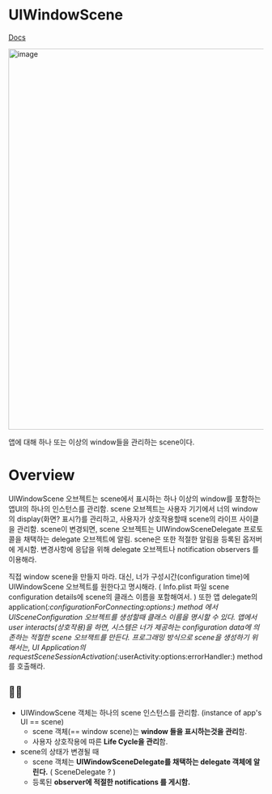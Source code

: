 # UIWindowScene

[Docs](https://developer.apple.com/documentation/uikit/uiwindowscene)

<img width="753" alt="image" src="https://github.com/jaehoon9186/study/assets/83233720/932ae920-8e5e-4190-b173-29c1ba09fb92">

앱에 대해 하나 또는 이상의 window들을 관리하는 scene이다. 

# Overview

 UIWindowScene 오브젝트는 scene에서 표시하는 하나 이상의 window를 포함하는 앱UI의 하나의 인스턴스를 관리함. scene 오브젝트는 사용자 기기에서 너의 window의 display(화면? 표시?)를 관리하고, 사용자가 상호작용할때 scene의 라이프 사이클을 관리함. scene이 변경되면, scene 오브젝트는 UIWindowSceneDelegate 프로토콜을 채택하는 delegate 오브젝트에 알림. scene은 또한 적절한 알림을 등록된 옵저버에 게시함. 변경사항에 응답을 위해 delegate 오브젝트나 notification observers 를 이용해라. 

 직접 window scene을 만들지 마라. 대신, 너가 구성시간(configuration time)에 UIWindowScene 오브젝트를 원한다고 명시해라. ( Info.plist 파일 scene configuration details에 scene의 클래스 이름을 포함해여서. ) 또한 앱 delegate의 application(_:configurationForConnecting:options:) method 에서 UISceneConfiguration 오브젝트를 생성할때 클래스 이름을 명시할 수 있다. 앱에서 user interacts(상호작용)을 하면, 시스템은 너가 제공하는 configuration data에 의존하는 적절한 scene 오브잭트를 만든다. 프로그래밍 방식으로 scene을 생성하기 위해서는, UI Application의 requestSceneSessionActivation(_:userActivity:options:errorHandler:) method 를 호출해라. 

## 🙋‍♂️

* UIWindowScene 객체는 하나의 scene 인스턴스를 관리함. (instance of app's UI == scene)
  * scene 객체(== window scene)는 **window 들을 표시하는것을 관리**함.
  * 사용자 상호작용에 따른 **Life Cycle을 관리**함.
* scene의 상태가 변경될 때
  * scene 객체는 **UIWindowSceneDelegate를 채택하는 delegate 객체에 알린다.** ( SceneDelegate ? )
  * 등록된 **observer에 적절한 notifications 를 게시함.**





